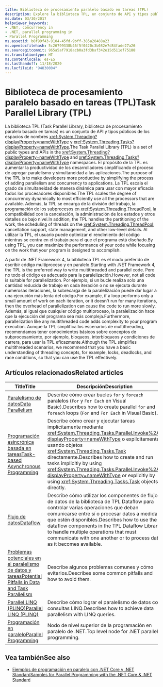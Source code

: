 ```yaml
---
title: Biblioteca de procesamiento paralelo basado en tareas (TPL)
description: Explore la biblioteca TPL, un conjunto de API y tipos públicos para simplificar el proceso de agregar paralelismo y simultaneidad a las aplicaciones en .NET.
ms.date: 03/30/2017
helpviewer_keywords:
- .NET, concurrency in
- .NET, parallel programming in
- Parallel Programming
ms.assetid: b8f99f43-9104-45fd-9bff-385a20488a23
ms.openlocfilehash: 5c26799338b46f5f0420c3b082e7d84fade27a26
ms.sourcegitcommit: 965a5af7918acb0a3fd3baf342e15d511ef75188
ms.translationtype: HT
ms.contentlocale: es-ES
ms.lasthandoff: 11/18/2020
ms.locfileid: "94830004"
---
```

# <a name="task-parallel-library-tpl"></a><span data-ttu-id="fd808-103">Biblioteca de procesamiento paralelo basado en tareas (TPL)</span><span class="sxs-lookup"><span data-stu-id="fd808-103">Task Parallel Library (TPL)</span></span>

<span data-ttu-id="fd808-104">La biblioteca TPL (Task Parallel Library, biblioteca de procesamiento paralelo basado en tareas) es un conjunto de API y tipos públicos de los espacios de nombres <xref:System.Threading?displayProperty=nameWithType> y <xref:System.Threading.Tasks?displayProperty=nameWithType>.</span><span class="sxs-lookup"><span data-stu-id="fd808-104">The Task Parallel Library (TPL) is a set of public types and APIs in the <xref:System.Threading?displayProperty=nameWithType> and <xref:System.Threading.Tasks?displayProperty=nameWithType> namespaces.</span></span> <span data-ttu-id="fd808-105">El propósito de la TPL es aumentar la productividad de los desarrolladores simplificando el proceso de agregar paralelismo y simultaneidad a las aplicaciones.</span><span class="sxs-lookup"><span data-stu-id="fd808-105">The purpose of the TPL is to make developers more productive by simplifying the process of adding parallelism and concurrency to applications.</span></span> <span data-ttu-id="fd808-106">La TPL escala el grado de simultaneidad de manera dinámica para usar con mayor eficacia todos los procesadores disponibles.</span><span class="sxs-lookup"><span data-stu-id="fd808-106">The TPL scales the degree of concurrency dynamically to most efficiently use all the processors that are available.</span></span> <span data-ttu-id="fd808-107">Además, la TPL se encarga de la división del trabajo, la programación de los subprocesos en <xref:System.Threading.ThreadPool>, la compatibilidad con la cancelación, la administración de los estados y otros detalles de bajo nivel.</span><span class="sxs-lookup"><span data-stu-id="fd808-107">In addition, the TPL handles the partitioning of the work, the scheduling of threads on the <xref:System.Threading.ThreadPool>, cancellation support, state management, and other low-level details.</span></span> <span data-ttu-id="fd808-108">Al utilizar la TPL, el usuario puede optimizar el rendimiento del código mientras se centra en el trabajo para el que el programa está diseñado.</span><span class="sxs-lookup"><span data-stu-id="fd808-108">By using TPL, you can maximize the performance of your code while focusing on the work that your program is designed to accomplish.</span></span>  
  
 <span data-ttu-id="fd808-109">A partir de .NET Framework 4, la biblioteca TPL es el modo preferido de escribir código multiproceso y en paralelo.</span><span class="sxs-lookup"><span data-stu-id="fd808-109">Starting with .NET Framework 4, the TPL is the preferred way to write multithreaded and parallel code.</span></span> <span data-ttu-id="fd808-110">Pero no todo el código es adecuado para la paralelización.</span><span class="sxs-lookup"><span data-stu-id="fd808-110">However, not all code is suitable for parallelization.</span></span> <span data-ttu-id="fd808-111">Por ejemplo, si un bucle realiza solo una cantidad reducida de trabajo en cada iteración o no se ejecuta durante numerosas iteraciones, la sobrecarga de la paralelización puede dar lugar a una ejecución más lenta del código.</span><span class="sxs-lookup"><span data-stu-id="fd808-111">For example, if a loop performs only a small amount of work on each iteration, or it doesn't run for many iterations, then the overhead of parallelization can cause the code to run more slowly.</span></span> <span data-ttu-id="fd808-112">Además, al igual que cualquier código multiproceso, la paralelización hace que la ejecución del programa sea más compleja.</span><span class="sxs-lookup"><span data-stu-id="fd808-112">Furthermore, parallelization like any multithreaded code adds complexity to your program execution.</span></span> <span data-ttu-id="fd808-113">Aunque la TPL simplifica los escenarios de multithreading, recomendamos tener conocimientos básicos sobre conceptos de subprocesamiento, por ejemplo, bloqueos, interbloqueos y condiciones de carrera, para usar la TPL eficazmente.</span><span class="sxs-lookup"><span data-stu-id="fd808-113">Although the TPL simplifies multithreaded scenarios, we recommend that you have a basic understanding of threading concepts, for example, locks, deadlocks, and race conditions, so that you can use the TPL effectively.</span></span>  
  
## <a name="related-articles"></a><span data-ttu-id="fd808-114">Artículos relacionados</span><span class="sxs-lookup"><span data-stu-id="fd808-114">Related articles</span></span>  
  
|<span data-ttu-id="fd808-115">Title</span><span class="sxs-lookup"><span data-stu-id="fd808-115">Title</span></span>|<span data-ttu-id="fd808-116">Descripción</span><span class="sxs-lookup"><span data-stu-id="fd808-116">Description</span></span>|  
|-|-|  
|[<span data-ttu-id="fd808-117">Paralelismo de datos</span><span class="sxs-lookup"><span data-stu-id="fd808-117">Data Parallelism</span></span>](data-parallelism-task-parallel-library.md)|<span data-ttu-id="fd808-118">Describe cómo crear bucles `for` y `foreach` paralelos (`For` y `For Each` en Visual Basic).</span><span class="sxs-lookup"><span data-stu-id="fd808-118">Describes how to create parallel `for` and `foreach` loops (`For` and `For Each` in Visual Basic).</span></span>|  
|[<span data-ttu-id="fd808-119">Programación asincrónica basada en tareas</span><span class="sxs-lookup"><span data-stu-id="fd808-119">Task-based Asynchronous Programming</span></span>](task-based-asynchronous-programming.md)|<span data-ttu-id="fd808-120">Describe cómo crear y ejecutar tareas implícitamente mediante <xref:System.Threading.Tasks.Parallel.Invoke%2A?displayProperty=nameWithType> o explícitamente usando objetos <xref:System.Threading.Tasks.Task> directamente.</span><span class="sxs-lookup"><span data-stu-id="fd808-120">Describes how to create and run tasks implicitly by using <xref:System.Threading.Tasks.Parallel.Invoke%2A?displayProperty=nameWithType> or explicitly by using <xref:System.Threading.Tasks.Task> objects directly.</span></span>|  
|[<span data-ttu-id="fd808-121">Flujo de datos</span><span class="sxs-lookup"><span data-stu-id="fd808-121">Dataflow</span></span>](dataflow-task-parallel-library.md)|<span data-ttu-id="fd808-122">Describe cómo utilizar los componentes de flujo de datos de la biblioteca de TPL Dataflow para controlar varias operaciones que deban comunicarse entre sí o procesar datos a medida que estén disponibles.</span><span class="sxs-lookup"><span data-stu-id="fd808-122">Describes how to use the dataflow components in the TPL Dataflow Library to handle multiple operations that must communicate with one another or to process data as it becomes available.</span></span>|
|[<span data-ttu-id="fd808-123">Problemas potenciales en el paralelismo de datos y tareas</span><span class="sxs-lookup"><span data-stu-id="fd808-123">Potential Pitfalls in Data and Task Parallelism</span></span>](potential-pitfalls-in-data-and-task-parallelism.md)|<span data-ttu-id="fd808-124">Describe algunos problemas comunes y cómo evitarlos.</span><span class="sxs-lookup"><span data-stu-id="fd808-124">Describes some common pitfalls and how to avoid them.</span></span>|  
|[<span data-ttu-id="fd808-125">Parallel LINQ (PLINQ)</span><span class="sxs-lookup"><span data-stu-id="fd808-125">Parallel LINQ (PLINQ)</span></span>](introduction-to-plinq.md)|<span data-ttu-id="fd808-126">Describe cómo lograr el paralelismo de datos con consultas LINQ.</span><span class="sxs-lookup"><span data-stu-id="fd808-126">Describes how to achieve data parallelism with LINQ queries.</span></span>|  
|[<span data-ttu-id="fd808-127">Programación en paralelo</span><span class="sxs-lookup"><span data-stu-id="fd808-127">Parallel Programming</span></span>](index.md)|<span data-ttu-id="fd808-128">Nodo de nivel superior de la programación en paralelo de .NET.</span><span class="sxs-lookup"><span data-stu-id="fd808-128">Top level node for .NET parallel programming.</span></span>|  
  
## <a name="see-also"></a><span data-ttu-id="fd808-129">Vea también</span><span class="sxs-lookup"><span data-stu-id="fd808-129">See also</span></span>

- [<span data-ttu-id="fd808-130">Ejemplos de programación en paralelo con .NET Core y .NET Standard</span><span class="sxs-lookup"><span data-stu-id="fd808-130">Samples for Parallel Programming with the .NET Core & .NET Standard</span></span>](/samples/browse/?products=dotnet-core%2Cdotnet-standard&term=parallel)
